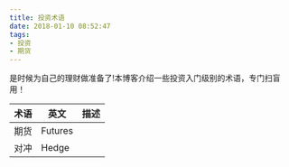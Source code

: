 ```yaml
---
title: 投资术语
date: 2018-01-10 08:52:47
tags:
- 投资
- 期货
---
```


是时候为自己的理财做准备了!本博客介绍一些投资入门级别的术语，专门扫盲用！
<!--more-->

|术语|英文|描述|
|--|--|--|
|期货|Futures||
|对冲|Hedge||

